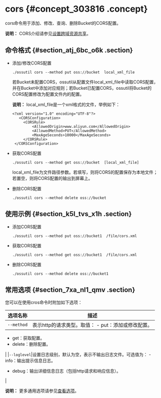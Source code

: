 # cors {#concept_303816 .concept}

cors命令用于添加、修改、查询、删除Bucket的CORS配置。

**说明：** CORS介绍请参见[设置跨域资源共享](../../../../cn.zh-CN/开发指南/存储空间（Bucket）/设置跨域资源共享.md#)。

## 命令格式 {#section_atj_6bc_o6k .section}

-   添加/修改CORS配置

    ``` {#codeblock_wxf_gql_wyx}
    ./ossutil cors --method put oss://bucket  local_xml_file
    ```

    若Bucket未配置CORS，ossutil从配置文件local\_xml\_file中读取CORS配置，并在Bucket中添加对应规则；若Bucket已配置CORS，ossutil将Bucket的CORS配置修改为配置文件内的配置。

    **说明：** local\_xml\_file是一个xml格式的文件，举例如下：

    ``` {#codeblock_p1s_q1x_p3u}
    <?xml version="1.0" encoding="UTF-8"?>
       <CORSConfiguration>
         <CORSRule>
             <AllowedOrigin>www.aliyun.com</AllowedOrigin>
             <AllowedMethod>PUT</AllowedMethod>
             <MaxAgeSeconds>10000</MaxAgeSeconds>
         </CORSRule>
     </CORSConfiguration>
    ```

-   获取CORS配置

    ``` {#codeblock_vut_t5s_mxo}
    ./ossutil cors --method get oss://bucket  [local_xml_file]
    ```

    local\_xml\_file为文件路径参数。若填写，则将CORS的配置保存为本地文件；若置空，则将CORS配置的输出到屏幕上。

-   删除CORS配置

    ``` {#codeblock_mm6_4la_ejt}
    ./ossutil cors --method delete oss://bucket
    ```


## 使用示例 {#section_k5l_tvs_x1h .section}

-   添加CORS配置

    ``` {#codeblock_s64_4p1_asf}
    ./ossutil cors --method put oss://bucket1  /file/cors.xml
    ```

-   获取CORS配置

    ``` {#codeblock_1de_rbo_rk1}
    ./ossutil cors --method get oss://bucket1  /file/cors.xml
    ```

-   删除CORS配置

    ``` {#codeblock_1jd_5wm_ywg}
    ./ossutil cors --method delete oss://bucket1  
    ```


## 常用选项 {#section_7xa_nl1_qmv .section}

您可以在使用cros命令时附加如下选项：

|选项名称|描述|
|----|--|
|`--method`|表示http的请求类型。取值： -   put：添加或修改配置。
-   get：获取配置。
-   delete：删除配置。

 |
|`--loglevel`|设置日志级别，默认为空，表示不输出日志文件。可选值为： -   info：输出提示信息日志。
-   debug：输出详细信息日志（包括http请求和响应信息）。

 |

**说明：** 更多通用选项请参见[查看选项](cn.zh-CN/常用工具/命令行工具ossutil/查看选项.md#)。

